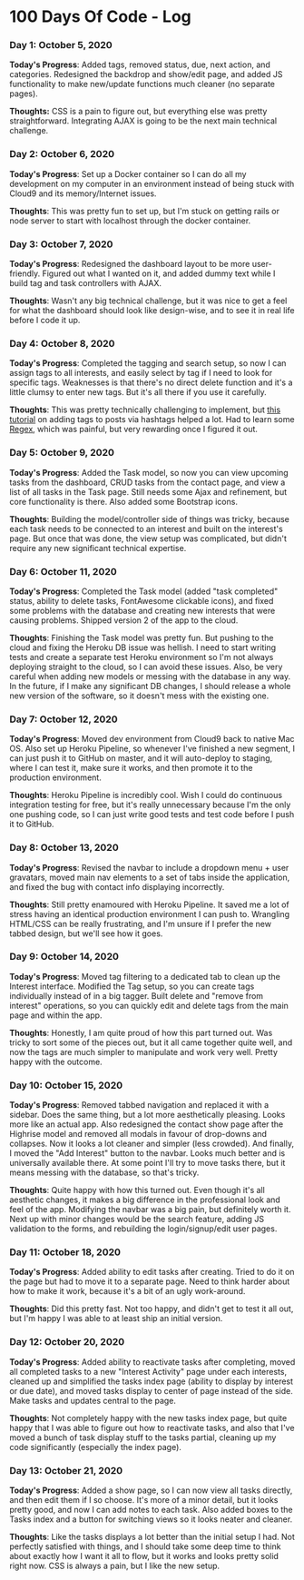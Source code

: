 # 100 Days Of Code - Log

### Day 1: October 5, 2020

**Today's Progress**: Added tags, removed status, due, next action, and categories. Redesigned the backdrop and show/edit page, and added JS functionality to make new/update functions much cleaner (no separate pages).

**Thoughts:** CSS is a pain to figure out, but everything else was pretty straightforward. Integrating AJAX is going to be the next main technical challenge.


### Day 2: October 6, 2020

**Today's Progress**: Set up a Docker container so I can do all my development on my computer in an environment instead of being stuck with Cloud9 and its memory/Internet issues.

**Thoughts**: This was pretty fun to set up, but I'm stuck on getting rails or node server to start with localhost through the docker container.

### Day 3: October 7, 2020

**Today's Progress**: Redesigned the dashboard layout to be more user-friendly. Figured out what I wanted on it, and added dummy text while I build tag and task controllers with AJAX.

**Thoughts**: Wasn't any big technical challenge, but it was nice to get a feel for what the dashboard should look like design-wise, and to see it in real life before I code it up.

### Day 4: October 8, 2020

**Today's Progress**: Completed the tagging and search setup, so now I can assign tags to all interests, and easily select by tag if I need to look for specific tags. Weaknesses is that there's no direct delete function and it's a little clumsy to enter new tags. But it's all there if you use it carefully.

**Thoughts**: This was pretty technically challenging to implement, but [this tutorial](https://www.youtube.com/watch?v=oPpigFAlLmE) on adding tags to posts via hashtags helped a lot. Had to learn some [Regex](https://regexr.com/), which was painful, but very rewarding once I figured it out. 

### Day 5: October 9, 2020

**Today's Progress**: Added the Task model, so now you can view upcoming tasks from the dashboard, CRUD tasks from the contact page, and view a list of all tasks in the Task page. Still needs some Ajax and refinement, but core functionality is there. Also added some Bootstrap icons.

**Thoughts**: Building the model/controller side of things was tricky, because each task needs to be connected to an interest and built on the interest's page. But once that was done, the view setup was complicated, but didn't require any new significant technical expertise.


### Day 6: October 11, 2020

**Today's Progress**: Completed the Task model (added "task completed" status, ability to delete tasks, FontAwesome clickable icons), and fixed some problems with the database and creating new interests that were causing problems. Shipped version 2 of the app to the cloud.

**Thoughts**: Finishing the Task model was pretty fun. But pushing to the cloud and fixing the Heroku DB issue was hellish. I need to start writing tests and create a separate test Heroku environment so I'm not always deploying straight to the cloud, so I can avoid these issues. Also, be very careful when adding new models or messing with the database in any way. In the future, if I make any significant DB changes, I should release a whole new version of the software, so it doesn't mess with the existing one.

### Day 7: October 12, 2020

**Today's Progress**: Moved dev environment from Cloud9 back to native Mac OS. Also set up Heroku Pipeline, so whenever I've finished a new segment, I can just push it to GitHub on master, and it will auto-deploy to staging, where I can test it, make sure it works, and then promote it to the production environment.

**Thoughts**: Heroku Pipeline is incredibly cool. Wish I could do continuous integration testing for free, but it's really unnecessary because I'm the only one pushing code, so I can just write good tests and test code before I push it to GitHub.

### Day 8: October 13, 2020

**Today's Progress**: Revised the navbar to include a dropdown menu + user gravatars, moved main nav elements to a set of tabs inside the application, and fixed the bug with contact info displaying incorrectly.

**Thoughts**: Still pretty enamoured with Heroku Pipeline. It saved me a lot of stress having an identical production environment I can push to. Wrangling HTML/CSS can be really frustrating, and I'm unsure if I prefer the new tabbed design, but we'll see how it goes.

### Day 9: October 14, 2020

**Today's Progress**: Moved tag filtering to a dedicated tab to clean up the Interest interface. Modified the Tag setup, so you can create tags individually instead of in a big tagger. Built delete and "remove from interest" operations, so you can quickly edit and delete tags from the main page and within the app.

**Thoughts**: Honestly, I am quite proud of how this part turned out. Was tricky to sort some of the pieces out, but it all came together quite well, and now the tags are much simpler to manipulate and work very well. Pretty happy with the outcome.

### Day 10: October 15, 2020

**Today's Progress**: Removed tabbed navigation and replaced it with a sidebar. Does the same thing, but a lot more aesthetically pleasing. Looks more like an actual app. Also redesigned the contact show page after the Highrise model and removed all modals in favour of drop-downs and collapses. Now it looks a lot cleaner and simpler (less crowded). And finally, I moved the "Add Interest" button to the navbar. Looks much better and is universally available there. At some point I'll try to move tasks there, but it means messing with the database, so that's tricky.

**Thoughts**: Quite happy with how this turned out. Even though it's all aesthetic changes, it makes a big difference in the professional look and feel of the app. Modifying the navbar was a big pain, but definitely worth it. Next up with minor changes would be the search feature, adding JS validation to the forms, and rebuilding the login/signup/edit user pages.

### Day 11: October 18, 2020

**Today's Progress**: Added ability to edit tasks after creating. Tried to do it on the page but had to move it to a separate page. Need to think harder about how to make it work, because it's a bit of an ugly work-around.

**Thoughts**: Did this pretty fast. Not too happy, and didn't get to test it all out, but I'm happy I was able to at least ship an initial version.

### Day 12: October 20, 2020

**Today's Progress**: Added ability to reactivate tasks after completing, moved all completed tasks to a new "Interest Activity" page under each interests, cleaned up and simplified the tasks index page (ability to display by interest or due date), and moved tasks display to center of page instead of the side. Make tasks and updates central to the page.

**Thoughts**: Not completely happy with the new tasks index page, but quite happy that I was able to figure out how to reactivate tasks, and also that I've moved a bunch of task display stuff to the tasks partial, cleaning up my code significantly (especially the index page).

### Day 13: October 21, 2020

**Today's Progress**: Added a show page, so I can now view all tasks directly, and then edit them if I so choose. It's more of a minor detail, but it looks pretty good, and now I can add notes to each task. Also added boxes to the Tasks index and a button for switching views so it looks neater and cleaner.

**Thoughts**: Like the tasks displays a lot better than the initial setup I had. Not perfectly satisfied with things, and I should take some deep time to think about exactly how I want it all to flow, but it works and looks pretty solid right now. CSS is always a pain, but I like the new setup.